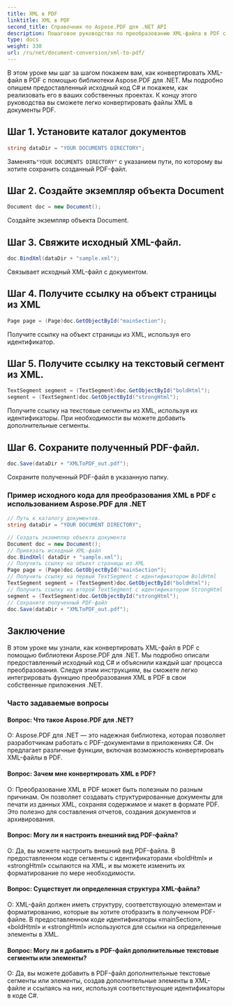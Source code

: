 ```yaml
---
title: XML в PDF
linktitle: XML в PDF
second_title: Справочник по Aspose.PDF для .NET API
description: Пошаговое руководство по преобразованию XML-файла в PDF с помощью Aspose.PDF для .NET.
type: docs
weight: 330
url: /ru/net/document-conversion/xml-to-pdf/
---
```

В этом уроке мы шаг за шагом покажем вам, как конвертировать XML-файл в PDF с помощью библиотеки Aspose.PDF для .NET. Мы подробно опишем предоставленный исходный код C# и покажем, как реализовать его в ваших собственных проектах. К концу этого руководства вы сможете легко конвертировать файлы XML в документы PDF.

## Шаг 1. Установите каталог документов
```csharp
string dataDir = "YOUR DOCUMENTS DIRECTORY";
```
 Заменять`"YOUR DOCUMENTS DIRECTORY"` с указанием пути, по которому вы хотите сохранить созданный PDF-файл.

## Шаг 2. Создайте экземпляр объекта Document
```csharp
Document doc = new Document();
```
Создайте экземпляр объекта Document.

## Шаг 3. Свяжите исходный XML-файл.
```csharp
doc.BindXml(dataDir + "sample.xml");
```
Связывает исходный XML-файл с документом.

## Шаг 4. Получите ссылку на объект страницы из XML
```csharp
Page page = (Page)doc.GetObjectById("mainSection");
```
Получите ссылку на объект страницы из XML, используя его идентификатор.

## Шаг 5. Получите ссылку на текстовый сегмент из XML.
```csharp
TextSegment segment = (TextSegment)doc.GetObjectById("boldHtml");
segment = (TextSegment)doc.GetObjectById("strongHtml");
```
Получите ссылку на текстовые сегменты из XML, используя их идентификаторы. При необходимости вы можете добавить дополнительные сегменты.

## Шаг 6. Сохраните полученный PDF-файл.
```csharp
doc.Save(dataDir + "XMLToPDF_out.pdf");
```
Сохраните полученный PDF-файл в указанную папку.

### Пример исходного кода для преобразования XML в PDF с использованием Aspose.PDF для .NET

```csharp
// Путь к каталогу документов.
string dataDir = "YOUR DOCUMENT DIRECTORY";

// Создать экземпляр объекта документа
Document doc = new Document();
// Привязать исходный XML-файл
doc.BindXml( dataDir + "sample.xml");
// Получить ссылку на объект страницы из XML
Page page = (Page)doc.GetObjectById("mainSection");
// Получить ссылку на первый TextSegment с идентификатором BoldHtml
TextSegment segment = (TextSegment)doc.GetObjectById("boldHtml");
// Получить ссылку на второй TextSegment с идентификатором StrongHtml
segment = (TextSegment)doc.GetObjectById("strongHtml");
// Сохраните полученный PDF-файл
doc.Save(dataDir + "XMLToPDF_out.pdf");
```

## Заключение
В этом уроке мы узнали, как конвертировать XML-файл в PDF с помощью библиотеки Aspose.PDF для .NET. Мы подробно описали предоставленный исходный код C# и объяснили каждый шаг процесса преобразования. Следуя этим инструкциям, вы сможете легко интегрировать функцию преобразования XML в PDF в свои собственные приложения .NET.

### Часто задаваемые вопросы

#### Вопрос: Что такое Aspose.PDF для .NET?

О: Aspose.PDF для .NET — это надежная библиотека, которая позволяет разработчикам работать с PDF-документами в приложениях C#. Он предлагает различные функции, включая возможность конвертировать XML-файлы в PDF.

#### Вопрос: Зачем мне конвертировать XML в PDF?

О: Преобразование XML в PDF может быть полезным по разным причинам. Он позволяет создавать структурированные документы для печати из данных XML, сохраняя содержимое и макет в формате PDF. Это полезно для составления отчетов, создания документов и архивирования.

#### Вопрос: Могу ли я настроить внешний вид PDF-файла?

О: Да, вы можете настроить внешний вид PDF-файла. В предоставленном коде сегменты с идентификаторами «boldHtml» и «strongHtml» ссылаются на XML, и вы можете изменить их форматирование по мере необходимости.

#### Вопрос: Существует ли определенная структура XML-файла?

О: XML-файл должен иметь структуру, соответствующую элементам и форматированию, которые вы хотите отобразить в полученном PDF-файле. В предоставленном коде идентификаторы «mainSection», «boldHtml» и «strongHtml» используются для ссылки на определенные элементы в XML.

#### Вопрос: Могу ли я добавить в PDF-файл дополнительные текстовые сегменты или элементы?

О: Да, вы можете добавить в PDF-файл дополнительные текстовые сегменты или элементы, создав дополнительные элементы в XML-файле и ссылаясь на них, используя соответствующие идентификаторы в коде C#.